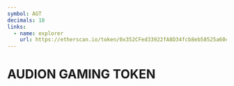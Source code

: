 ```yaml
---
symbol: AGT
decimals: 18
links:
  - name: explorer
    url: https://etherscan.io/token/0x352CFed33922fA8D34fcb8eb58525a60cA6821FC
---
```


# AUDION GAMING TOKEN
